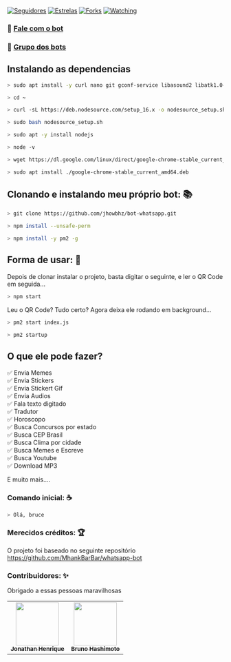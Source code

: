
<p align="left">
<a href="https://github.com/jhowbhz/followers"><img title="Seguidores" src="https://img.shields.io/github/followers/jhowbhz?color=green&style=flat-square"></a>
<a href="https://github.com/jhowbhz/bot-whatsapp/stargazers/"><img title="Estrelas" src="https://img.shields.io/github/stars/jhowbhz/bot-whatsapp?color=green&style=flat-square"></a>
<a href="https://github.com/jhowbhz/bot-whatsapp/network/members"><img title="Forks" src="https://img.shields.io/github/forks/jhowbhz/bot-whatsapp?color=green&style=flat-square"></a>
<a href="https://github.com/jhowbhz/bot-whatsapp/watchers"><img title="Watching" src="https://img.shields.io/github/watchers/jhowbhz/bot-whatsapp?label=Watchers&color=green&style=flat-square"></a>
</p>

### 🤖 <a href="https://wa.me/+8616238650161">Fale com o bot</a> <br />
### 👥 <a href="https://chat.whatsapp.com/CETtCOiMt1FA9xMX3YpWMt">Grupo dos bots</a>

## Instalando as dependencias 

```bash
> sudo apt install -y curl nano git gconf-service libasound2 libatk1.0-0 libc6 libcairo2 libcups2 libdbus-1-3 libexpat1 libfontconfig1 libgcc1 libgconf-2-4 libgdk-pixbuf2.0-0 libglib2.0-0 libgtk-3-0 libnspr4 libpango-1.0-0 libpangocairo-1.0-0 libstdc++6 libx11-6 libx11-xcb1 libxcb1 libxcomposite1 libxcursor1 libxdamage1 libxext6 libxfixes3 libxi6 libxrandr2 libxrender1 libxss1 libxtst6 ca-certificates fonts-liberation libappindicator1 libnss3 lsb-release xdg-utils wget build-essential apt-transport-https libgbm-dev
```

```bash
> cd ~
```

```bash
> curl -sL https://deb.nodesource.com/setup_16.x -o nodesource_setup.sh
```

```bash
> sudo bash nodesource_setup.sh
```

```bash
> sudo apt -y install nodejs
```

```bash
> node -v
```

```bash
> wget https://dl.google.com/linux/direct/google-chrome-stable_current_amd64.deb
```

```bash
> sudo apt install ./google-chrome-stable_current_amd64.deb
```

## Clonando e instalando meu próprio bot: 📚

```bash
> git clone https://github.com/jhowbhz/bot-whatsapp.git
```

```bash
> npm install --unsafe-perm
```

```bash
> npm install -y pm2 -g
```

## Forma de usar: 💫
Depois de clonar instalar o projeto, basta digitar o seguinte, e ler o QR Code em seguida... 

```bash
> npm start
```

Leu o QR Code? Tudo certo? Agora deixa ele rodando em background...

```bash
> pm2 start index.js
```

```bash
> pm2 startup
```

## O que ele pode fazer?
✅ Envia Memes<br />
✅ Envia Stickers<br />
✅ Envia Stickert Gif<br />
✅ Envia Audios<br />
✅ Fala texto digitado<br />
✅ Tradutor<br />
✅ Horoscopo <br />
✅ Busca Concursos por estado <br />
✅ Busca CEP Brasil<br />
✅ Busca Clima por cidade<br />
✅ Busca Memes e Escreve<br />
✅ Busca Youtube<br />
✅ Download MP3<br />

E muito mais....

### Comando inicial: ☕

```bash
> Olá, bruce
```
### Merecidos créditos: 🏆

O projeto foi baseado no seguinte repositório https://github.com/MhankBarBar/whatsapp-bot

### Contribuidores: ✨

Obrigado a essas pessoas maravilhosas
<table>
  <tr>
    <td align="center"><a href="https://github.com/jhowbhz"><img src="https://avatars.githubusercontent.com/u/31408451?v=4?s=100" width="100px;" alt=""/><br /><sub><b>Jonathan Henrique</b></sub></a><br />
    </td>
    <td align="center"><a href="https://github.com/bruno-hashimoto"><img src="https://avatars.githubusercontent.com/u/15908424?v=4?s=100" width="100px;" alt=""/><br /><sub><b>Bruno Hashimoto</b></sub></a><br />
    </td>
  </tr>
</table>

